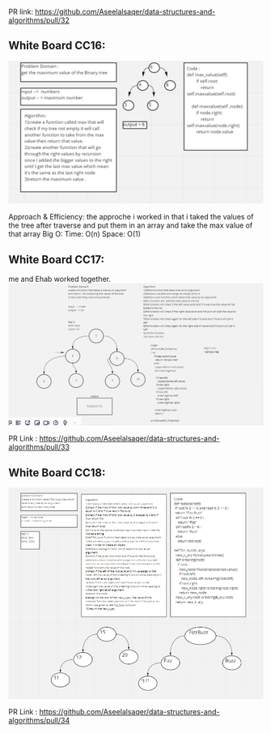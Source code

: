 PR link:
https://github.com/Aseelalsaqer/data-structures-and-algorithms/pull/32

## White Board CC16:

<img src = "CC16 edits.PNG">

Approach & Efficiency:
the approche i worked in that i taked the values of the tree after traverse and put them in an array and take the max value of that array Big O: Time: O(n) Space: O(1)

## White Board CC17:

me and Ehab worked together.
<img src = "CC17.PNG">

PR Link : https://github.com/Aseelalsaqer/data-structures-and-algorithms/pull/33

## White Board CC18:

<img src = "CC18 fixed.PNG">

PR Link : https://github.com/Aseelalsaqer/data-structures-and-algorithms/pull/34
